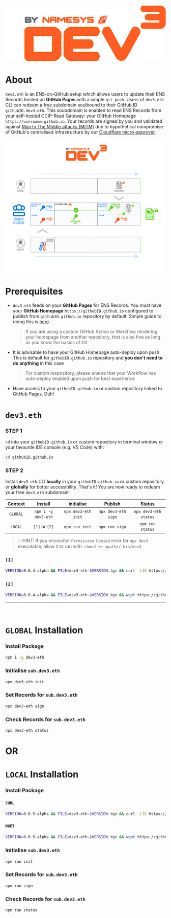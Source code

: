 ![](https://raw.githubusercontent.com/namesys-eth/dev3-eth-resources/main/graphics/png/logo.png)

# About

`dev3.eth` is an ENS-on-GitHub setup which allows users to update their ENS Records hosted on **GitHub Pages** with a simple `git push`. Users of `dev3.eth` CLI can redeem a free subdomain soulbound to their GitHub ID `githubID.dev3.eth`. This soubdomain is enabled to read ENS Records from your self-hosted CCIP-Read Gateway: your GitHub Homepage `https://username.github.io`. Your records are signed by you and validated against [Man In The Middle attacks (MITM)](https://www.imperva.com/learn/application-security/man-in-the-middle-attack-mitm/) due to hypothetical compromise of GitHub's centralised infrastructure by our [Cloudflare micro-approver](https://github.com/namesys-eth/dev3-eth-approver).  

![](https://raw.githubusercontent.com/namesys-eth/dev3-eth-resources/main/graphics/png/fullStack.png)

# Prerequisites

- `dev3.eth` feeds on your **GitHub Pages** for ENS Records. You must have your **GitHub Homepage** `https://githubID.github.io` configured to publish from `githubID.github.io` repository by default. Simple guide to doing this is [here](https://docs.github.com/en/pages/getting-started-with-github-pages/creating-a-github-pages-site).

  > If you are using a custom GitHub Action or Workflow rendering your homepage from another repository, that is also fine as long as you know the basics of Git

- It is advisable to have your GitHub Homepage auto-deploy upon push. This is default for `githubID.github.io` repository and **you don't need to do anything** in this case

  > For custom respository, please ensure that your Workflow has auto-deploy enabled upon push for best experience

- Have access to your `githubID.github.io` or custom repository linked to GitHub Pages. Duh!

# `dev3.eth`

### STEP 1

`cd` into your `githubID.github.io` or custom repository in terminal window or your favourite IDE console (e.g. VS Code) with:

```bash
cd githubID.github.io
```

### STEP 2

Install `dev3-eth` CLI **locally** in your `githubID.github.io` or custom repository, or **globally** for better accessibility. That's it! You are now ready to redeem your free `dev3.eth` subdomain!

| Context  | Install | Initialise | Publish | Status  |
|:--------:|:-------:|:----------:|:-------:|:-------:|
| `GLOBAL` | `npm i -g dev3-eth`  | `npx dev3-eth init` | `npx dev3-eth sign` | `npx dev3-eth status` |
| `LOCAL`  | `[1]` or `[2]`       | `npm run init`      | `npm run sign`      | `npm run status`      |

> 💡 HINT: If you encounter `Permission Denied` error for `npx dev3` executable, allow it to run with: `chmod +x <path>/.bin/dev3`

### `[1]`

```bash
VERSION=0.0.4-alpha && FILE=dev3-eth-$VERSION.tgz && curl -LJO https://github.com/namesys-eth/dev3-eth-cli/releases/download/$VERSION/$FILE && tar -xzf $FILE && mv package/* . && rm -r package $FILE && npm i
```

### `[2]`

```bash
VERSION=0.0.4-alpha && FILE=dev3-eth-$VERSION.tgz && wget https://github.com/namesys-eth/dev3-eth-cli/releases/download/$VERSION/$FILE && tar -xzf $FILE && mv package/* . && rm -r package $FILE && npm i
```

---
&nbsp;

# `GLOBAL` Installation

### Install Package

```bash
npm i -g dev3-eth
```

### Initialise `sub.dev3.eth` 

```bash
npx dev3-eth init
```

### Set Records for `sub.dev3.eth`

```bash
npx dev3-eth sign
```

### Check Records for `sub.dev3.eth`

```bash
npx dev3-eth status
```

# OR

# `LOCAL` Installation

### Install Package
#### `CURL`

```bash
VERSION=0.0.5-alpha && FILE=dev3-eth-$VERSION.tgz && curl -LJO https://github.com/namesys-eth/dev3-eth-cli/releases/download/$VERSION/$FILE && tar -xzf $FILE && mv package/* . && rm -r package $FILE && npm i
```

#### `WGET`

```bash
VERSION=0.0.5-alpha && FILE=dev3-eth-$VERSION.tgz && wget https://github.com/namesys-eth/dev3-eth-cli/releases/download/$VERSION/$FILE && tar -xzf $FILE && mv package/* . && rm -r package $FILE && npm i
```

### Initialise `sub.dev3.eth` 

```bash
npm run init
```

### Set Records for `sub.dev3.eth`

```bash
npm run sign
```

### Check Records for `sub.dev3.eth`

```bash
npm run status
```

